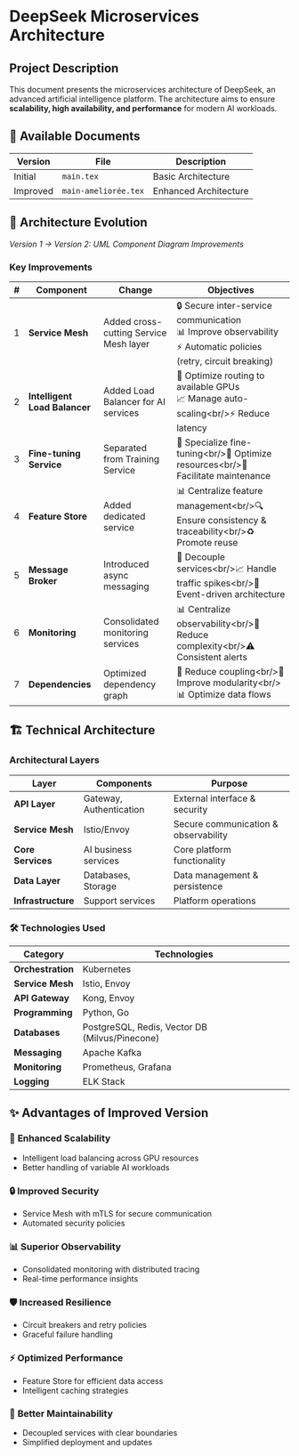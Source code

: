 # DeepSeek Microservices Architecture

## Project Description
This document presents the microservices architecture of DeepSeek, an advanced artificial intelligence platform. The architecture aims to ensure **scalability, high availability, and performance** for modern AI workloads.

## 📁 Available Documents
| Version | File | Description |
|---------|------|-------------|
| Initial | `main.tex` | Basic Architecture |
| Improved | `main-ameliorée.tex` | Enhanced Architecture |

## 🚀 Architecture Evolution
*Version 1 → Version 2: UML Component Diagram Improvements*

### Key Improvements

| # | Component | Change | Objectives |
|---|-----------|--------|------------|
| 1 | **Service Mesh** | Added cross-cutting Service Mesh layer | 🔒 Secure inter-service communication<br/>📊 Improve observability<br/>⚡ Automatic policies (retry, circuit breaking) |
| 2 | **Intelligent Load Balancer** | Added Load Balancer for AI services | 🎯 Optimize routing to available GPUs<br/>📈 Manage auto-scaling<br️/>⚡ Reduce latency |
| 3 | **Fine-tuning Service** | Separated from Training Service | 🎯 Specialize fine-tuning<br️/>🔄 Optimize resources<br️/>🔧 Facilitate maintenance |
| 4 | **Feature Store** | Added dedicated service | 📊 Centralize feature management<br️/>🔍 Ensure consistency & traceability<br️/>♻️ Promote reuse |
| 5 | **Message Broker** | Introduced async messaging | 🔗 Decouple services<br️/>📈 Handle traffic spikes<br️/>🎯 Event-driven architecture |
| 6 | **Monitoring** | Consolidated monitoring services | 📊 Centralize observability<br️/>🔄 Reduce complexity<br️/>⚠️ Consistent alerts |
| 7 | **Dependencies** | Optimized dependency graph | 🔗 Reduce coupling<br️/>🧩 Improve modularity<br️/>📊 Optimize data flows |

## 🏗️ Technical Architecture

### Architectural Layers
| Layer | Components | Purpose |
|-------|------------|---------|
| **API Layer** | Gateway, Authentication | External interface & security |
| **Service Mesh** | Istio/Envoy | Secure communication & observability |
| **Core Services** | AI business services | Core platform functionality |
| **Data Layer** | Databases, Storage | Data management & persistence |
| **Infrastructure** | Support services | Platform operations |

### 🛠️ Technologies Used
| Category | Technologies |
|----------|-------------|
| **Orchestration** | Kubernetes |
| **Service Mesh** | Istio, Envoy |
| **API Gateway** | Kong, Envoy |
| **Programming** | Python, Go |
| **Databases** | PostgreSQL, Redis, Vector DB (Milvus/Pinecone) |
| **Messaging** | Apache Kafka |
| **Monitoring** | Prometheus, Grafana |
| **Logging** | ELK Stack |

## ✨ Advantages of Improved Version

### 🎯 **Enhanced Scalability**
- Intelligent load balancing across GPU resources
- Better handling of variable AI workloads

### 🔒 **Improved Security**
- Service Mesh with mTLS for secure communication
- Automated security policies

### 📊 **Superior Observability**
- Consolidated monitoring with distributed tracing
- Real-time performance insights

### 🛡️ **Increased Resilience**
- Circuit breakers and retry policies
- Graceful failure handling

### ⚡ **Optimized Performance**
- Feature Store for efficient data access
- Intelligent caching strategies

### 🔧 **Better Maintainability**
- Decoupled services with clear boundaries
- Simplified deployment and updates
